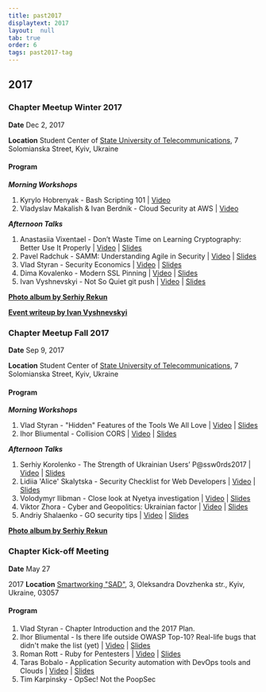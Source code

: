 ```yaml
---
title: past2017
displaytext: 2017
layout:  null
tab: true
order: 6
tags: past2017-tag
---
```


## 2017

### Chapter Meetup Winter 2017

**Date** Dec 2, 2017

**Location** Student Center of [State University
of Telecommunications](http://www.dut.edu.ua), 7 Solomianska Street,
Kyiv, Ukraine

#### Program

***Morning Workshops***

1.  Kyrylo Hobrenyak - Bash Scripting 101 |
    [Video](https://youtu.be/t-ntzgQxZAc)
2.  Vladyslav Makalish & Ivan Berdnik - Cloud Security at AWS |
    [Video](https://youtu.be/aky7ZYvzCpo)

***Afternoon Talks***

1.  Anastasiia Vixentael - Don’t Waste Time on Learning Cryptography:
    Better Use It Properly | [Video](https://youtu.be/SfuN-r3FpdY) |
    [Slides](https://www.slideshare.net/owaspKyiv/anastasia-vixentael-dont-waste-time-on-learning-cryptography-better-use-it-properly)
2.  Pavel Radchuk - SAMM: Understanding Agile in Security |
    [Video](https://youtu.be/nOrlK4p7QA8) |
    [Slides](https://www.slideshare.net/owaspKyiv/pavlo-radchuk-owasp-samm-understanding-agile-in-security)
3.  Vlad Styran - Security Economics |
    [Video](https://youtu.be/vZAldeJ-_rw) |
    [Slides](https://www.slideshare.net/owaspKyiv/vlad-styran-cyber-security-economics-101)
4.  Dima Kovalenko - Modern SSL Pinning |
    [Video](https://youtu.be/MeZINw4GnGM) |
    [Slides](https://www.slideshare.net/owaspKyiv/dima-kovalenko-modern-ssl-pinning)
5.  Ivan Vyshnevskyi - Not So Quiet git push |
    [Video](https://youtu.be/IOgaqMctP_g) |
    [Slides](https://www.slideshare.net/owaspKyiv/ivan-vyshnevskyi-not-so-quiet-git-push)

**[Photo album by Serhiy
Rekun](https://www.facebook.com/media/set/?set=a.332428133898842.1073741835.243702092771447&type=1&l=b7989598a7)**

**[Event writeup by Ivan
Vyshnevskyi](https://hypothetical.me/post/owasp-kyiv-2017-winter/)**

### Chapter Meetup Fall 2017

**Date** Sep 9, 2017 

**Location** Student Center of [State University of
Telecommunications](http://www.dut.edu.ua), 7 Solomianska Street, Kyiv,
Ukraine

#### Program

***Morning Workshops***

1.  Vlad Styran - "Hidden" Features of the Tools We All Love |
    [Video](https://www.youtube.com/watch?v=TOeV8n7Ag60) |
    [Slides](https://www.slideshare.net/owaspKyiv/vlad-styran-hidden-features-of-the-tools-we-all-love)
2.  Ihor Bliumental - Collision CORS |
    [Video](https://www.youtube.com/watch?v=u9_IYAu9_qE) |
    [Slides](https://www.slideshare.net/owaspKyiv/ihor-bliumental-collision-cors)

***Afternoon Talks***

1.  Serhiy Korolenko - The Strength of Ukrainian Users’ P@ssw0rds2017 |
    [Video](https://www.youtube.com/watch?v=1-vtGjFDjKg) |
    [Slides](https://www.slideshare.net/owaspKyiv/serhiy-korolenko-the-strength-of-ukrainian-users-pssw0rds2017)
2.  Lidiia 'Alice' Skalytska - Security Checklist for Web Developers |
    [Video](https://www.youtube.com/watch?v=vJdMylamaoY) |
    [Slides](https://www.slideshare.net/owaspKyiv/lidiia-alice-skalytska-security-checklist-for-web-developers)
3.  Volodymyr Ilibman - Close look at Nyetya investigation |
    [Video](https://www.youtube.com/watch?v=9eDmImPxc6o) |
    [Slides](https://www.slideshare.net/owaspKyiv/volodymyr-ilibman-close-look-at-nyetya-investigation)
4.  Viktor Zhora - Cyber and Geopolitics: Ukrainian factor |
    [Video](https://www.youtube.com/watch?v=aNbKW7cpuuw) |
    [Slides](https://www.slideshare.net/owaspKyiv/viktor-zhora-cyber-and-geopolitics-ukrainian-factor)
5.  Andriy Shalaenko - GO security tips |
    [Video](https://www.youtube.com/watch?v=_MJMD67XZ18) |
    [Slides](https://www.slideshare.net/owaspKyiv/andriy-shalaenko-go-security-tips)

**[Photo album by Serhiy
Rekun](https://www.facebook.com/media/set/?set=a.331371667337822.1073741833.243702092771447&type=1&l=61da6a68be)**

### Chapter Kick-off Meeting

**Date** May 27

2017 **Location** [Smartworking
"SAD"](https://gogarden.com.ua), 3, Oleksandra Dovzhenka str., Kyiv,
Ukraine, 03057

#### Program

1.  Vlad Styran - Chapter Introduction and the 2017 Plan.
2.  Ihor Bliumental - Is there life outside OWASP Top-10? Real-life bugs
    that didn't make the list (yet) |
    [Video](https://www.youtube.com/watch?v=O9XPvbs4EQI) |
    [Slides](https://www.slideshare.net/owaspKyiv/ihor-bliumental-is-there-life-outside-owasp-top10)
3.  Roman Rott - Ruby for Pentesters |
    [Video](https://www.youtube.com/watch?v=QtZy5wvAVAA) |
    [Slides](https://www.slideshare.net/owaspKyiv/roman-rott-ruby-for-pentesters)
4.  Taras Bobalo - Application Security automation with DevOps tools and
    Clouds | [Video](https://www.youtube.com/watch?v=EYEwhwsVjJ0) |
    [Slides](https://www.slideshare.net/owaspKyiv/taras-bobalo-application-security-automation-with-devops-tools-and-clouds)
5.  Tim Karpinsky - OpSec\! Not the PoopSec